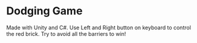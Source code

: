 # Dodging Game

Made with Unity and C#. Use Left and Right button on keyboard to control the red brick. Try to avoid all the barriers to win!
